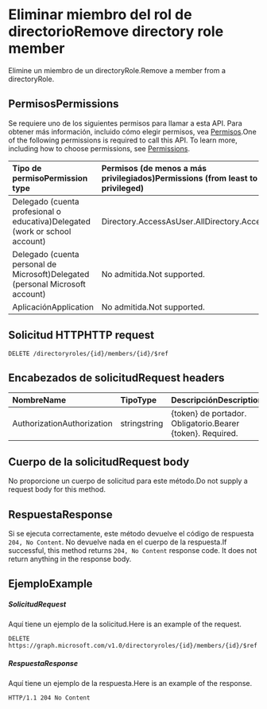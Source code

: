 # <a name="remove-directory-role-member"></a><span data-ttu-id="0a00e-101">Eliminar miembro del rol de directorio</span><span class="sxs-lookup"><span data-stu-id="0a00e-101">Remove directory role member</span></span>

<span data-ttu-id="0a00e-102">Elimine un miembro de un directoryRole.</span><span class="sxs-lookup"><span data-stu-id="0a00e-102">Remove a member from a directoryRole.</span></span>

## <a name="permissions"></a><span data-ttu-id="0a00e-103">Permisos</span><span class="sxs-lookup"><span data-stu-id="0a00e-103">Permissions</span></span>

<span data-ttu-id="0a00e-p101">Se requiere uno de los siguientes permisos para llamar a esta API. Para obtener más información, incluido cómo elegir permisos, vea [Permisos](../../../concepts/permissions_reference.md).</span><span class="sxs-lookup"><span data-stu-id="0a00e-p101">One of the following permissions is required to call this API. To learn more, including how to choose permissions, see [Permissions](../../../concepts/permissions_reference.md).</span></span>


|<span data-ttu-id="0a00e-106">Tipo de permiso</span><span class="sxs-lookup"><span data-stu-id="0a00e-106">Permission type</span></span>      | <span data-ttu-id="0a00e-107">Permisos (de menos a más privilegiados)</span><span class="sxs-lookup"><span data-stu-id="0a00e-107">Permissions (from least to most privileged)</span></span>              | 
|:--------------------|:---------------------------------------------------------| 
|<span data-ttu-id="0a00e-108">Delegado (cuenta profesional o educativa)</span><span class="sxs-lookup"><span data-stu-id="0a00e-108">Delegated (work or school account)</span></span> | <span data-ttu-id="0a00e-109">Directory.AccessAsUser.All</span><span class="sxs-lookup"><span data-stu-id="0a00e-109">Directory.AccessAsUser.All</span></span>    | 
|<span data-ttu-id="0a00e-110">Delegado (cuenta personal de Microsoft)</span><span class="sxs-lookup"><span data-stu-id="0a00e-110">Delegated (personal Microsoft account)</span></span> | <span data-ttu-id="0a00e-111">No admitida.</span><span class="sxs-lookup"><span data-stu-id="0a00e-111">Not supported.</span></span>    | 
|<span data-ttu-id="0a00e-112">Aplicación</span><span class="sxs-lookup"><span data-stu-id="0a00e-112">Application</span></span> | <span data-ttu-id="0a00e-113">No admitida.</span><span class="sxs-lookup"><span data-stu-id="0a00e-113">Not supported.</span></span> | 

## <a name="http-request"></a><span data-ttu-id="0a00e-114">Solicitud HTTP</span><span class="sxs-lookup"><span data-stu-id="0a00e-114">HTTP request</span></span>

<!-- { "blockType": "ignored" } -->

```http
DELETE /directoryroles/{id}/members/{id}/$ref
```

## <a name="request-headers"></a><span data-ttu-id="0a00e-115">Encabezados de solicitud</span><span class="sxs-lookup"><span data-stu-id="0a00e-115">Request headers</span></span>

| <span data-ttu-id="0a00e-116">Nombre</span><span class="sxs-lookup"><span data-stu-id="0a00e-116">Name</span></span>       | <span data-ttu-id="0a00e-117">Tipo</span><span class="sxs-lookup"><span data-stu-id="0a00e-117">Type</span></span> | <span data-ttu-id="0a00e-118">Descripción</span><span class="sxs-lookup"><span data-stu-id="0a00e-118">Description</span></span>|
|:---------------|:--------|:----------|
| <span data-ttu-id="0a00e-119">Authorization</span><span class="sxs-lookup"><span data-stu-id="0a00e-119">Authorization</span></span>  | <span data-ttu-id="0a00e-120">string</span><span class="sxs-lookup"><span data-stu-id="0a00e-120">string</span></span>  | <span data-ttu-id="0a00e-p102">{token} de portador. Obligatorio.</span><span class="sxs-lookup"><span data-stu-id="0a00e-p102">Bearer {token}. Required.</span></span> |

## <a name="request-body"></a><span data-ttu-id="0a00e-123">Cuerpo de la solicitud</span><span class="sxs-lookup"><span data-stu-id="0a00e-123">Request body</span></span>

<span data-ttu-id="0a00e-124">No proporcione un cuerpo de solicitud para este método.</span><span class="sxs-lookup"><span data-stu-id="0a00e-124">Do not supply a request body for this method.</span></span>

## <a name="response"></a><span data-ttu-id="0a00e-125">Respuesta</span><span class="sxs-lookup"><span data-stu-id="0a00e-125">Response</span></span>

<span data-ttu-id="0a00e-p103">Si se ejecuta correctamente, este método devuelve el código de respuesta `204, No Content`. No devuelve nada en el cuerpo de la respuesta.</span><span class="sxs-lookup"><span data-stu-id="0a00e-p103">If successful, this method returns `204, No Content` response code. It does not return anything in the response body.</span></span>

## <a name="example"></a><span data-ttu-id="0a00e-128">Ejemplo</span><span class="sxs-lookup"><span data-stu-id="0a00e-128">Example</span></span>

##### <a name="request"></a><span data-ttu-id="0a00e-129">Solicitud</span><span class="sxs-lookup"><span data-stu-id="0a00e-129">Request</span></span>

<span data-ttu-id="0a00e-130">Aquí tiene un ejemplo de la solicitud.</span><span class="sxs-lookup"><span data-stu-id="0a00e-130">Here is an example of the request.</span></span>
<!-- {
  "blockType": "request",
  "name": "delete_directoryobject_from_directoryrole"
}-->

```http
DELETE https://graph.microsoft.com/v1.0/directoryroles/{id}/members/{id}/$ref
```

##### <a name="response"></a><span data-ttu-id="0a00e-131">Respuesta</span><span class="sxs-lookup"><span data-stu-id="0a00e-131">Response</span></span>

<span data-ttu-id="0a00e-132">Aquí tiene un ejemplo de la respuesta.</span><span class="sxs-lookup"><span data-stu-id="0a00e-132">Here is an example of the response.</span></span> 
<!-- {
  "blockType": "response",
  "truncated": true
} -->

```http
HTTP/1.1 204 No Content
```

<!-- uuid: 8fcb5dbc-d5aa-4681-8e31-b001d5168d79
2015-10-25 14:57:30 UTC -->
<!-- {
  "type": "#page.annotation",
  "description": "Delete a member",
  "keywords": "",
  "section": "documentation",
  "tocPath": ""
}-->